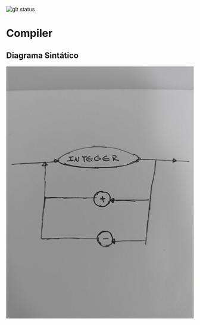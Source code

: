 ![git status](http://3.129.230.99/svg/cemmanuelsr/compiler/)

# Compiler

## Diagrama Sintático

![diagrama](assets/img/diagrama-sintatico.jpg)